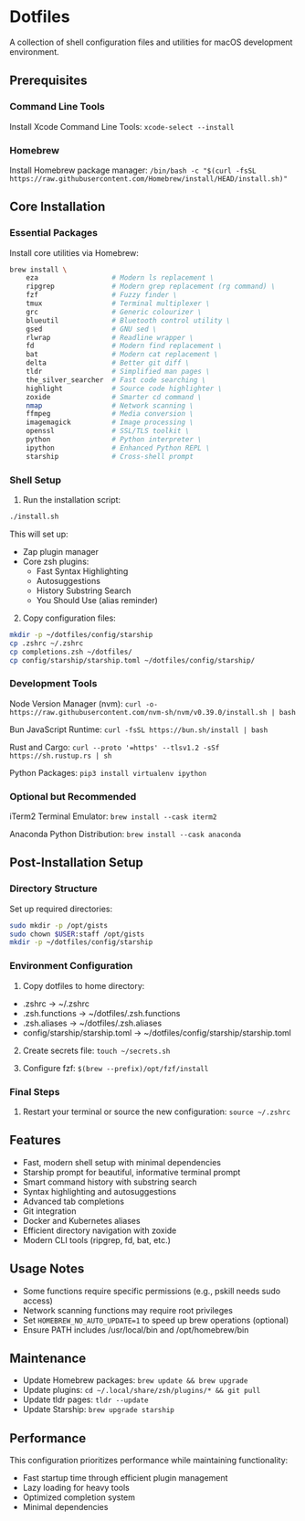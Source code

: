 # Dotfiles

A collection of shell configuration files and utilities for macOS development environment.

## Prerequisites

### Command Line Tools
Install Xcode Command Line Tools:
`xcode-select --install`

### Homebrew
Install Homebrew package manager:
`/bin/bash -c "$(curl -fsSL https://raw.githubusercontent.com/Homebrew/install/HEAD/install.sh)"`

## Core Installation

### Essential Packages
Install core utilities via Homebrew:

```bash
brew install \
    eza                  # Modern ls replacement \
    ripgrep              # Modern grep replacement (rg command) \
    fzf                  # Fuzzy finder \
    tmux                 # Terminal multiplexer \
    grc                  # Generic colourizer \
    blueutil             # Bluetooth control utility \
    gsed                 # GNU sed \
    rlwrap               # Readline wrapper \
    fd                   # Modern find replacement \
    bat                  # Modern cat replacement \
    delta                # Better git diff \
    tldr                 # Simplified man pages \
    the_silver_searcher  # Fast code searching \
    highlight            # Source code highlighter \
    zoxide               # Smarter cd command \
    nmap                 # Network scanning \
    ffmpeg               # Media conversion \
    imagemagick          # Image processing \
    openssl              # SSL/TLS toolkit \
    python               # Python interpreter \
    ipython              # Enhanced Python REPL \
    starship             # Cross-shell prompt
```

### Shell Setup

1. Run the installation script:
```bash
./install.sh
```

This will set up:
- Zap plugin manager
- Core zsh plugins:
  - Fast Syntax Highlighting
  - Autosuggestions
  - History Substring Search
  - You Should Use (alias reminder)

2. Copy configuration files:
```bash
mkdir -p ~/dotfiles/config/starship
cp .zshrc ~/.zshrc
cp completions.zsh ~/dotfiles/
cp config/starship/starship.toml ~/dotfiles/config/starship/
```

### Development Tools

Node Version Manager (nvm):
`curl -o- https://raw.githubusercontent.com/nvm-sh/nvm/v0.39.0/install.sh | bash`

Bun JavaScript Runtime:
`curl -fsSL https://bun.sh/install | bash`

Rust and Cargo:
`curl --proto '=https' --tlsv1.2 -sSf https://sh.rustup.rs | sh`

Python Packages:
`pip3 install virtualenv ipython`

### Optional but Recommended

iTerm2 Terminal Emulator:
`brew install --cask iterm2`

Anaconda Python Distribution:
`brew install --cask anaconda`

## Post-Installation Setup

### Directory Structure

Set up required directories:
```bash
sudo mkdir -p /opt/gists
sudo chown $USER:staff /opt/gists
mkdir -p ~/dotfiles/config/starship
```

### Environment Configuration

1. Copy dotfiles to home directory:
- .zshrc → ~/.zshrc
- .zsh.functions → ~/dotfiles/.zsh.functions
- .zsh.aliases → ~/dotfiles/.zsh.aliases
- config/starship/starship.toml → ~/dotfiles/config/starship/starship.toml

2. Create secrets file:
`touch ~/secrets.sh`

3. Configure fzf:
`$(brew --prefix)/opt/fzf/install`

### Final Steps

1. Restart your terminal or source the new configuration:
`source ~/.zshrc`

## Features

- Fast, modern shell setup with minimal dependencies
- Starship prompt for beautiful, informative terminal prompt
- Smart command history with substring search
- Syntax highlighting and autosuggestions
- Advanced tab completions
- Git integration
- Docker and Kubernetes aliases
- Efficient directory navigation with zoxide
- Modern CLI tools (ripgrep, fd, bat, etc.)

## Usage Notes

- Some functions require specific permissions (e.g., pskill needs sudo access)
- Network scanning functions may require root privileges
- Set `HOMEBREW_NO_AUTO_UPDATE=1` to speed up brew operations (optional)
- Ensure PATH includes /usr/local/bin and /opt/homebrew/bin

## Maintenance

- Update Homebrew packages: `brew update && brew upgrade`
- Update plugins: `cd ~/.local/share/zsh/plugins/* && git pull`
- Update tldr pages: `tldr --update`
- Update Starship: `brew upgrade starship`

## Performance

This configuration prioritizes performance while maintaining functionality:
- Fast startup time through efficient plugin management
- Lazy loading for heavy tools
- Optimized completion system
- Minimal dependencies
